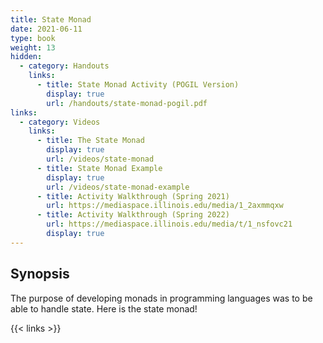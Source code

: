 ```yaml
---
title: State Monad
date: 2021-06-11
type: book
weight: 13
hidden:
  - category: Handouts
    links:
      - title: State Monad Activity (POGIL Version)
        display: true
        url: /handouts/state-monad-pogil.pdf
links:
  - category: Videos
    links:
      - title: The State Monad
        display: true
        url: /videos/state-monad
      - title: State Monad Example
        display: true
        url: /videos/state-monad-example
      - title: Activity Walkthrough (Spring 2021)
        url: https://mediaspace.illinois.edu/media/1_2axmmqxw
      - title: Activity Walkthrough (Spring 2022)
        url: https://mediaspace.illinois.edu/media/t/1_nsfovc21
        display: true
---
```


## Synopsis

The purpose of developing monads in programming languages was to be able to handle state.
Here is the state monad!

{{< links >}}
